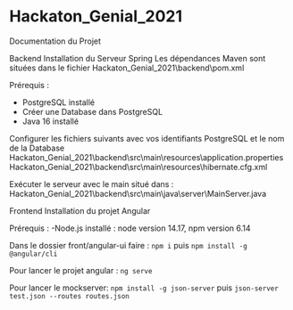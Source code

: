 # Hackaton_Genial_2021
Documentation du Projet 

Backend Installation du Serveur Spring
Les dépendances Maven sont situées dans le fichier Hackaton_Genial_2021\backend\pom.xml

Prérequis :
- PostgreSQL installé
- Créer une Database dans PostgreSQL
- Java 16 installé

Configurer les fichiers suivants avec vos identifiants PostgreSQL et le nom de la Database
Hackaton_Genial_2021\backend\src\main\resources\application.properties
Hackaton_Genial_2021\backend\src\main\resources\hibernate.cfg.xml

Exécuter le serveur avec le main situé dans :
Hackaton_Genial_2021\backend\src\main\java\server\MainServer.java

Frontend Installation du projet Angular

Prérequis :
  -Node.js installé : node version 14.17, npm version 6.14
  
Dans le dossier front/angular-ui faire :
`npm i` puis `npm install -g @angular/cli`

Pour lancer le projet angular :
`ng serve`

Pour lancer le mockserver:
`npm install -g json-server` puis `json-server test.json --routes routes.json`
